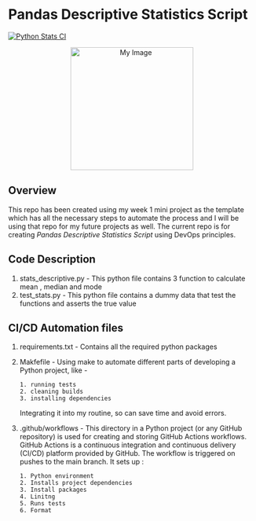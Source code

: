 # Pandas Descriptive Statistics Script 

[![Python Stats CI](https://github.com/nogibjj/IDS-Week2_MiniProject_us26/actions/workflows/main.yml/badge.svg)](https://github.com/nogibjj/IDS-Week2_MiniProject_us26/actions/workflows/main.yml)

<p align="center">
  <img width="250" src="https://upload.wikimedia.org/wikipedia/commons/thumb/4/44/Standard_Normal_Distribution.png/1920px-Standard_Normal_Distribution.png" alt="My Image">
</p>

## Overview

This repo has been created using my week 1 mini project as the template which has all the necessary steps to automate the process and I will be using that repo for my future projects as well. 
The current repo is for creating _*Pandas Descriptive Statistics Script*_ using DevOps principles.


## Code Description

1. stats_descriptive.py - This python file contains 3 function to calculate mean , median and mode
2. test_stats.py - This python file contains a dummy data that test the functions and asserts the true value


## CI/CD Automation files

1. requirements.txt - Contains all the required python packages
2. Makfefile - Using make to automate different parts of developing a Python project, like -
   
       1. running tests
       2. cleaning builds
       3. installing dependencies
   
   Integrating it into my routine, so can save time and avoid errors.
   
5. .github/workflows - This directory in a Python project (or any GitHub repository) is used for creating and storing GitHub Actions workflows. GitHub Actions is a continuous integration and continuous delivery                           (CI/CD) platform provided by GitHub. The workflow is triggered on pushes to the main branch. It sets up :
   
       1. Python environment
       2. Installs project dependencies
       3. Install packages
       4. Linitng
       5. Runs tests
       6. Format
    

